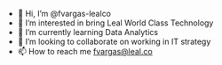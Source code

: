 - 👋 Hi, I’m @fvargas-lealco
- 👀 I’m interested in bring Leal World Class Technology
- 🌱 I’m currently learning Data Analytics
- 💞️ I’m looking to collaborate on working in IT strategy
- 📫 How to reach me fvargas@leal.co

<!---
fvargas-lealco/fvargas-lealco is a ✨ special ✨ repository because its `README.md` (this file) appears on your GitHub profile.
You can click the Preview link to take a look at your changes.
--->
